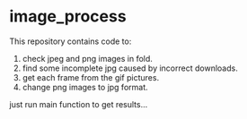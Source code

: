# image_process

This repository contains code to: 
1) check jpeg and png images in fold.
2) find some incomplete jpg caused by incorrect downloads.
3) get each frame from the gif pictures.
4) change png images to jpg format.

just run main function to get results...

